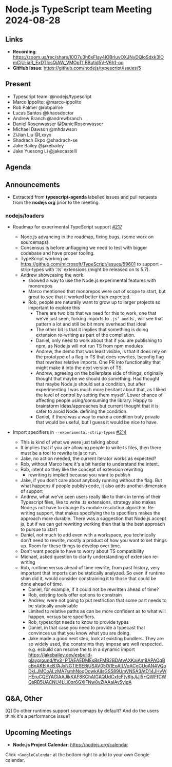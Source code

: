 # Node.js  TypeScript team Meeting 2024-08-28

## Links

* **Recording**: <https://zoom.us/rec/share/I0O7u3h6xFIay4lOBrIuvOXJNyDQloSdxk3IOmCjU-iaR_ExDTlcsQjAW_VMOpTf.BButid5V-V6h1-oq>
* **GitHub Issue**: <https://github.com/nodejs/typescript/issues/5>

## Present

* Typescript team: @nodejs/typescript
* Marco Ippolito: @marco-ippolito
* Rob Palmer @robpalme
* Lucas Santos @khaosdoctor
* Andrew Branch @andrewbranch
* Daniel Rosenwasser @DanielRosenwasser
* Michael Dawson @mhdawson
* ZiJian Liu @Lxxyx
* Shadrach Ekpo @shadrach-se
* Jake Bailey @jakebailey
* Jake Yuesong Li @jakecastelli

## Agenda

## Announcements

* Extracted from **typescript-agenda** labelled issues and pull requests from the **nodejs org** prior to the meeting.

### nodejs/loaders

* Roadmap for experimental TypeScript support [#217](https://github.com/nodejs/loaders/issues/217)

  * Node.js advancing in the roadmap, fixing bugs, (some work on sourcemaps).
  * Consensus is before unflagging we need to test with bigger codebase and have proper tooling.
  * TypeScript working on <https://github.com/microsoft/TypeScript/issues/59601>
to support –strip-types with ‘.ts’ extensions (might be released on ts 5.7).
  * Andrew showcasing the work.
    * showed a way to use the Node.js experimental features with monorepos
    * Marco mentioned that monorepos were out of scope to start, but great to see that it worked better than expected.
    * Rob, people are naturally want to grow up to larger projects so important to explore this
      * There are two bits that we need for this to work, one that we’ve just seen, forking imports to `.js’ and`.ts`, will see that pattern a lot and still be bit more overhead that ideal
      * The other bit is that it implies that something is doing extension re-writing as part of the compilation.
      * Daniel, only need to work about that if you are publishing to npm, as Node.js will not run TS from npm modules
      * Andrew, the demo that was least visible, is that it does rely on the prototype of a flag in TS that does rewrites, tsconfig flag that rewrites relative imports. One PR into functionality that might make it into the next version of TS.
      * Andrew, agreeing on the boilerplate side of things, originally thought that maybe we should do something. Had thought that maybe Node.js should set a condition, but after experimenting I was much more hesitant about that, as I liked the level of control by setting them myself. Lower chance of affecting people using/consuming the library. Happy to brainstorm ideas/approaches but current thought that it is safer to avoid Node. defining the condition.
      * Daniel, if there was a way to make a condition truly private that would be useful, but I guess it would be nice to have.

* Import specifiers in `--experimental-strip-types` [#214](https://github.com/nodejs/loaders/issues/214)
  * This is kind of what we were just talking about
  * It implies that if you are allowing people to write ts files, then there must be a tool to rewrite to
     js to run.
  * Jake, no action needed, the current iterator works as expected?
  * Rob, without Marco here it's a bit harder to understand the intent.
  * Rob, intent do they like the concept of extension rewriting
    * rewriting is implied because you want to publish
  * Jake, if you don’t care about anybody running without the flag. But what happens if people
    publish code, it also adds another dimension of support
  * Andrew, what we’ve seen users really like to think in terms of their Typescript files, like to write .ts extensions, strategy also makes Node.js not have to change its module resolution algorithm. Re-writing support, that makes specifying the ts specifiers makes the approach more durable. There was a suggestion that Node.js accept js, but if we can get rewriting working then that is the best approach to pursue to start
  * Daniel, not much to add even with a workspace, you technically don’t need to rewrite, mostly a product of how you want to set things up. Room for these things to develop over time.
  * Don’t want people to have to worry about TS compatibility
  * Michael, asked question to clarify understanding of extension re-writing
  * Rob, runtime versus ahead of time rewrite, from past history, very important that imports can be statically analyzed. So even if runtime shim did it, would consider constraining it to those that could be done ahead of time.
    * Daniel, for example, if it could not be rewritten ahead of time?
    * Rob, existing tools offer options to constrain
    * Andrew, were not going to put restriction that some part needs to be statically analysable
    * Limited to relative paths as can be more confident as to what will happen, versus bare specifiers.
    * Rob, typescript needs to know to provide types
    * Daniel, in that case you need to provide a typecast that convinces us that you know what you are doing.
    * Jake made a good next step, look at existing bundlers. They are so widely used, the constraints they impose are well respected. e.g. esbuild can resolve the ts in a dynamic import <https://jakebailey.dev/esbuild-playground/#v3=PTAEAEDMEsBsFMB2BDAtvAXKaiAm8APAOgBcBnAKEIAcB7AJxNGTIE9EBjUSAV05Oi1EoAILVqACgCUoAN4VQoDkLJMCoALzMA7smhNoqOowkAiIsGS589UmVNSA3AtD14JHvWHEruCQEYAGlAAJikKAF8KChAIGAQUdCxfeFtyKgJjJl5+QWFfCWQsRB5UACNU4LLi0or6GXlFNw8vZlAAalAy5yigA>

## Q&A, Other

[Q] Do other runtimes support sourcemaps by default? And do the users think it's a performance issue?

## Upcoming Meetings

* **Node.js Project Calendar**: <https://nodejs.org/calendar>

Click `+GoogleCalendar` at the bottom right to add to your own Google calendar.
